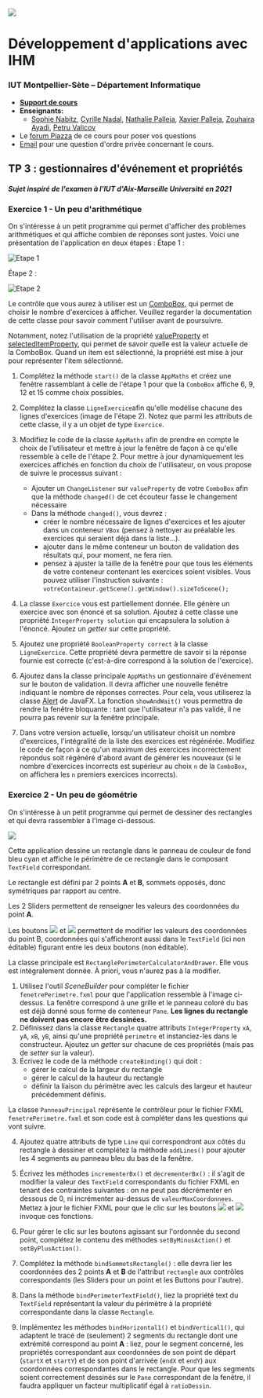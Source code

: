# ![](images/logo.jpeg)

# Développement d'applications avec IHM

### IUT Montpellier-Sète – Département Informatique

* [**Support de cours**](https://gitlabinfo.iutmontp.univ-montp2.fr/ihm/ressources)
* **Enseignants:**
    * [Sophie Nabitz](mailto:sophie.nabitz@univ-avignon.fr),
      [Cyrille Nadal](mailto:cyrille.nadal@umontpellier.fr),
      [Nathalie Palleja](mailto:nathalie.palleja@umontpellier.fr),
      [Xavier Palleja](mailto:xavier.palleja@umontpellier.fr),
      [Zouhaira Ayadi](mailto:zouhaira.ayadi@umontpellier.fr),
      [Petru Valicov](mailto:petru.valicov@umontpellier.fr)
* Le [forum Piazza](https://piazza.com/class/lusd3gv57i85y1/) de ce cours pour poser vos questions
* [Email](mailto:petru.valicov@umontpellier.fr) pour une question d'ordre privée concernant le cours.


## TP 3 : gestionnaires d'événement et propriétés
##### Sujet inspiré de l'examen à l'IUT d'Aix-Marseille Université en 2021

### Exercice 1 - Un peu d'arithmétique

On s'intéresse à un petit programme qui permet d'afficher des problèmes arithmétiques et qui affiche combien de réponses sont justes. Voici une présentation de l'application en deux étapes :
Étape 1 :

![Etape 1](images/Etape1.png)


Étape 2 :

![Etape 2](images/Etape2.png)


Le contrôle que vous aurez à utiliser est
un [ComboBox](https://openjfx.io/javadoc/20/javafx.controls/javafx/scene/control/ComboBox.html), qui permet de choisir
le nombre d'exercices à afficher. Veuillez regarder la documentation de cette classe pour savoir comment l'utiliser
avant de poursuivre.

Notamment, notez l'utilisation de la
propriété [valueProperty](https://openjfx.io/javadoc/20/javafx.controls/javafx/scene/control/ComboBoxBase.html#valueProperty())
et [selectedItemProperty](https://openjfx.io/javadoc/20/javafx.controls/javafx/scene/control/SelectionModel.html#selectedItemProperty()),
qui permet de savoir quelle est la valeur actuelle de la ComboBox. Quand un item est sélectionné, la propriété est mise
à jour pour représenter l'item sélectionné.

1. Complétez la méthode `start()` de la classe `AppMaths` et créez une fenêtre rassemblant à celle de l'étape 1 pour que
   la `ComboBox` affiche 6, 9, 12 et 15 comme choix possibles.
2. Complétez la classe `LigneExercice`afin qu'elle modélise chacune des lignes d'exercices (image de l'étape 2). Notez que parmi les attributs de cette classe, il y a un objet de type `Exercice`.
3. Modifiez le code de la classe `AppMaths` afin de prendre en compte le choix de l'utilisateur et mettre à jour la fenêtre de façon à ce qu'elle ressemble à celle de l'étape 2. Pour mettre à jour dynamiquement les exercices affichés en fonction du choix de l'utilisateur, on vous propose de suivre le processus suivant :
    * Ajouter un `ChangeListener` sur `valueProperty` de votre `ComboBox` afin que la méthode `changed()` de cet écouteur fasse le changement nécessaire
    * Dans la méthode `changed()`, vous devrez :
        * créer le nombre nécessaire de lignes d'exercices et les ajouter dans un conteneur `VBox` (pensez à nettoyer au préalable les exercices qui seraient déjà dans la liste...).
        * ajouter dans le même conteneur un bouton de validation des résultats qui, pour moment, ne fera rien.
        * pensez à ajuster la taille de la fenêtre pour que tous les éléments de votre conteneur contenant les exercices soient visibles. Vous pouvez utiliser l'instruction suivante :
          `votreContaineur.getScene().getWindow().sizeToScene();`

4. La classe `Exercice` vous est partiellement donnée. Elle génère un exercice avec son énoncé et sa solution. Ajoutez à cette classe une propriété `IntegerProperty solution` qui encapsulera la solution à l'énoncé. Ajoutez un _getter_ sur cette propriété.

5. Ajoutez une propriété `BooleanProperty correct` à la classe `LigneExercice`. Cette propriété devra permettre de savoir si la réponse fournie est correcte (c'est-à-dire correspond à la solution de l'exercice).

6. Ajoutez dans la classe principale `AppMaths` un gestionnaire d'événement sur le bouton de validation. Il devra afficher une nouvelle fenêtre indiquant le nombre de réponses correctes. Pour cela, vous utiliserez la classe [Alert](https://openjfx.io/javadoc/20/javafx.controls/javafx/scene/control/Alert.html) de JavaFX. La fonction `showAndWait()` vous permettra de rendre la fenêtre bloquante : tant que l'utilisateur n'a pas validé, il ne pourra pas revenir sur la fenêtre principale.

7. Dans votre version actuelle, lorsqu'un utilisateur choisit un nombre d'exercices, l'intégralité de la liste des exercices est régénérée. Modifiez le code de façon à ce qu'un maximum des exercices incorrectement répondus soit régénéré d'abord avant de générer les nouveaux (si le nombre d'exercices incorrects est supérieur au choix `n` de la `ComboBox`, on affichera les `n` premiers exercices incorrects).

### Exercice 2 - Un peu de géométrie

On s'intéresse à un petit programme qui permet de dessiner des rectangles et qui devra rassembler à l'image ci-dessous.

![](images/Exercice2.png)

Cette application dessine un rectangle dans le panneau de couleur de fond bleu cyan et affiche le périmètre de ce rectangle dans le composant `TextField` correspondant.

Le rectangle est défini par 2 points **A** et **B**, sommets opposés, donc symétriques par rapport au centre.

Les 2 Sliders permettent de renseigner les valeurs des coordonnées du point **A**.

Les boutons ![](images/Bouton+.png) et ![](images/Bouton-.png) permettent de modifier les valeurs des coordonnées du point B, coordonnées qui s'afficheront aussi dans le `TextField` (ici non éditable) figurant entre les deux boutons (non éditable).

La classe principale est `RectanglePerimeterCalculatorAndDrawer`. Elle vous est intégralement donnée. À priori, vous n'aurez pas à la modifier.

1. Utilisez l'outil _SceneBuilder_ pour compléter le fichier `fenetrePerimetre.fxml` pour que l'application ressemble à l'image ci-dessus. La fenêtre correspond à une grille et le panneau coloré du bas est déjà donné sous forme de conteneur `Pane`. **Les lignes du rectangle ne doivent pas encore être dessinées.**
2. Définissez dans la classe `Rectangle` quatre attributs `IntegerProperty` `xA`, `yA`, `xB`, `yB`, ainsi qu'une propriété `perimetre` et instanciez-les dans le constructeur. Ajoutez un _getter_ sur chacune de ces propriétés (mais pas de _setter_ sur la valeur).
3. Écrivez le code de la méthode `createBinding()` qui doit :
    * gérer le calcul de la largeur du rectangle
    * gérer le calcul de la hauteur du rectangle
    * définir la liaison du périmètre avec les calculs des largeur et hauteur précédemment définis.

La classe `PanneauPrincipal` représente le contrôleur pour le fichier FXML `fenetrePerimetre.fxml` et son code est à compléter dans les questions qui vont suivre.

4.  Ajoutez quatre attributs de type `Line` qui correspondront aux côtés du rectangle à dessiner et complétez la méthode `addLines()` pour ajouter les 4 segments au panneau bleu du bas de la fenêtre.

5. Écrivez les méthodes `incrementerBx()` et `decrementerBx()` : il s'agit de modifier la valeur des `TextField` correspondants du fichier FXML en tenant des contraintes suivantes : on ne peut pas décrémenter en dessous de 0, ni incrémenter au-dessus de `valeurMaxCoordonnees`. Mettez à jour le fichier FXML pour que le clic sur les boutons ![](images/Bouton+.png) et ![](images/Bouton-.png) invoque ces fonctions.

6. Pour gérer le clic sur les boutons agissant sur l'ordonnée du second point, complétez le contenu des méthodes `setByMinusAction()` et `setByPlusAction()`.

7. Complétez la méthode `bindSommetsRectangle()` : elle devra lier les coordonnées des 2 points **A** et **B** de l'attribut `rectangle` aux contrôles correspondants (les Sliders pour un point et les Buttons pour l'autre).

8. Dans la méthode `bindPerimeterTextField()`, liez la propriété text du `TextField` représentant la valeur du périmètre à la propriété correspondante dans la classe `Rectangle`.

9. Implémentez les méthodes `bindHorizontal1()` et `bindVertical1()`, qui adaptent le tracé de (seulement) 2 segments du rectangle dont une extrémité correspond au point **A** : liez, pour le segment concerné, les propriétés correspondant aux coordonnées de son point de départ (`startX` et `startY`) et de son point d'arrivée (`endX` et `endY`) aux coordonnées correspondantes dans le rectangle. Pour que les segments soient correctement dessinés sur le `Pane` correspondant de la fenêtre, il faudra appliquer un facteur multiplicatif égal à `ratioDessin`.